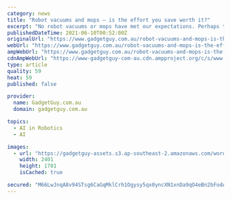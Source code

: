 ```yaml
---
category: news
title: "Robot vacuums and mops – is the effort you save worth it?"
excerpt: "No robot vacuums or mops have met our expectations. Perhaps those expectations are too high. Here is what we look for and how you can chose."
publishedDateTime: 2021-06-10T00:52:00Z
originalUrl: "https://www.gadgetguy.com.au/robot-vacuums-and-mops-is-the-effort-you-save-worth-it/"
webUrl: "https://www.gadgetguy.com.au/robot-vacuums-and-mops-is-the-effort-you-save-worth-it/"
ampWebUrl: "https://www.gadgetguy.com.au/robot-vacuums-and-mops-is-the-effort-you-save-worth-it/amp/"
cdnAmpWebUrl: "https://www-gadgetguy-com-au.cdn.ampproject.org/c/s/www.gadgetguy.com.au/robot-vacuums-and-mops-is-the-effort-you-save-worth-it/amp/"
type: article
quality: 59
heat: 59
published: false

provider:
  name: GadgetGuy.com.au
  domain: gadgetguy.com.au

topics:
  - AI in Robotics
  - AI

images:
  - url: "https://gadgetguy-assets.s3.ap-southeast-2.amazonaws.com/wordpress/wp-content/uploads/2021/06/10103012/Artboard-12-100.jpg"
    width: 2401
    height: 1701
    isCached: true

secured: "M66LwJnqA8v94STsg6CaGqMklCrh1Ogysy5qx0yncXN1xnDa9qO4eBn2bFodAwjb8yNqEgUNXyJrfq/3gTavPj4Ln0qw+8PVTCWSOWS7YUoLahu3YlDC1XUKqw3MrBbtFMEuUbPFghu4NYatE4ztlRjrWIVooNi/gIJ6OihzyAK23XIpfi6yRE+Q208eTTks1WVIQPS5GsMBRBMO5aKxxedTvRS8T71KG4YQakZQSz2ok90fZf00LZrkWQ0iwQyG4AJcpasw/ts3EkdUh2STdAzxY/IjMpT5czRA5NQxQrB9VD4ZSjBdIW2YQrzpooTrps2+YBCYuQC85aVCZwplG6sUIGkHaAnUnAWPzbuSMBw=;rANIFOQ1qyZuJhIAiBakAw=="
---
```


